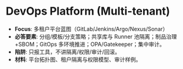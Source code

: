 # DevOps Platform (Multi-tenant)

- **Focus**: 多租户平台蓝图（GitLab/Jenkins/Argo/Nexus/Sonar）
- **必答要素**: 分组/模板/分支策略；共享库与 Runner 池隔离；制品治理+SBOM；GitOps 多环境推进；OPA/Gatekeeper；集中审计。
- **陷阱**: 只报工具，不讲隔离/权限/审计/回滚。
- **材料**: 平台拓扑图、租户隔离与权限模型、审计样例。

